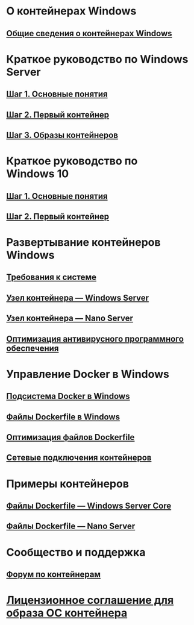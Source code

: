 # О контейнерах Windows
## [Общие сведения о контейнерах Windows](about/about_overview.md)

# Краткое руководство по Windows Server
## [Шаг 1. Основные понятия](quick_start/quick_start.md)
## [Шаг 2. Первый контейнер](quick_start/quick_start_windows_server.md)
## [Шаг 3. Образы контейнеров](quick_start/quick_start_images.md)

# Краткое руководство по Windows 10
## [Шаг 1. Основные понятия](quick_start/quick_start.md)
## [Шаг 2. Первый контейнер](quick_start/quick_start_windows_10.md)

# Развертывание контейнеров Windows
## [Требования к системе](deployment/system_requirements.md)
## [Узел контейнера — Windows Server](deployment/deployment.md)
## [Узел контейнера — Nano Server](deployment/deployment_nano.md)
## [Оптимизация антивирусного программного обеспечения](https://msdn.microsoft.com/en-us/windows/hardware/drivers/ifs/anti-virus-optimization-for-windows-containers)

# Управление Docker в Windows
## [Подсистема Docker в Windows](docker/configure_docker_daemon.md)
## [Файлы Dockerfile в Windows](docker/manage_windows_dockerfile.md)
## [Оптимизация файлов Dockerfile](docker/optimize_windows_dockerfile.md)
## [Сетевые подключения контейнеров](management/container_networking.md)

# Примеры контейнеров
## [Файлы Dockerfile — Windows Server Core](https://github.com/Microsoft/Virtualization-Documentation/tree/master/windows-container-samples/windowsservercore)
## [Файлы Dockerfile — Nano Server](https://github.com/Microsoft/Virtualization-Documentation/tree/master/windows-container-samples/nanoserver)

# Сообщество и поддержка
## [Форум по контейнерам](https://social.msdn.microsoft.com/Forums/en-US/home?forum=windowscontainers)

# [Лицензионное соглашение для образа ОС контейнера](Images_EULA.md)


<!--HONumber=Sep16_HO4-->


